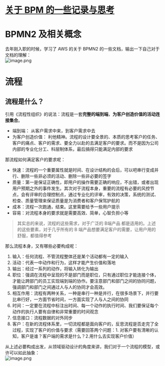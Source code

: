 # [关于 BPM 的一些记录与思考](https://github.com/srtian/Blog/issues/16)


# BPMN2 及相关概念
去年刚入职的时候，学习了 AWS 的关于 BPMN2 的一些文档，输出一下自己对于文档的理解：<br />![image.png](https://cdn.nlark.com/yuque/0/2021/png/296173/1622973941077-4798449f-2c53-465d-8e83-17e0dd2e48a7.png#clientId=ud374fb22-d32f-4&from=paste&height=500&id=uec962f42&name=image.png&originHeight=744&originWidth=2356&originalType=binary&ratio=1&size=298008&status=done&style=none&taskId=ue26f5275-bf9c-4914-a7f9-16be68b24f6&width=1583)


# 流程

## 流程是什么？
引用《流程性组织》的说法：流程是一套**完整的端到端**，**为客户创造价值的活动连接集合**。

- 端到端： 从客户需求中来，到客户需求中去
- 为客户创造价值： 利他精神。流程的设计要全景的、本质的思考客户的任务、客户的痛点、客户的需求、要全力以赴的去满足客户的要求。而不是因为公司内部的专业化分工、科层制体系，最后搞得只能满足内部的要求

那流程如何满足客户的要求呢：

- 快速：流程的一个重要属性就是时间、在设计结构的会后，可以吧串行变成并行、删除一些非必须的活动、删除一些非必要的签字
- 质量：第一是保证正确性，即用户的操作需要正确的响应，不出错，或者出现用户预期之外的事件发生。其次对于流程本身，重要的流程有必要的风控节点，会有评审的合理控制点，通过专业化的评审，有效的决策，系统的测试、检查、质量管理来保证质量是为消费者和客户保驾护航的
- 成本：流程一次跑通，结束。这里需要给予一些用户提示
- 容易：对流程本身的要求就是需要高效、简单，心智负担小等
> 其实总的来说，流程的这些需求，对于广泛的 B端产品 都是适用的。上述的这些要素，对于几乎所有的 B 端产品想要满足客户的需要，让用户用的舒服，都值得参考 


那么流程本身，又有哪些必要构成呢：

1. 输入：任何流程、不管流程整体还是某个活动都有一定的输入
2. 活动：代表一中动作和行为，这样才能产生价值和落地
3. 输出：经过一系列的动作，将输入转化为输出
4. 职位：强调在流程中呈现的不是部门而是职位，只有通过职位才能连接个体，才能让跨部门的员工实现端到端的协作。要注意部门和部门之间的协同问题，强调部门和部门之间通过人与人的协同才会高效。
5. 相互作用：流程有两种关系，一种是串行一种是并行，在很多场景下，并行要比串行好，一方面节省时间，一方面实现了人与人之间的协同
6. 时间：一定要在流程中标注出时间、每一个动作的执行时间、我们要保证每个动作的执行人要有自律和非常重要的时间观念
7. 信息接口：流程数据的对外同步
8. 客户：在新的流程体系里，一切流程都是面向客户的，反思流程是否走完了全过程，实现了客户的价值与要求（需要回答两个问题：1. 对客户要有清晰的认知，客户是谁？客户端的需求是什么？2.用什么去实现客户价值）

从上述必要构成出发，从领域驱动设计的角度来讲，我们对于一个流程的模型，或许可以如此抽象：<br />![image.png](https://cdn.nlark.com/yuque/0/2021/png/296173/1624416125530-6d61e184-1a47-43e3-98d6-5e2308d0ad92.png#clientId=uc9de569a-6de0-4&from=paste&height=954&id=ufd557560&name=image.png&originHeight=954&originWidth=2090&originalType=binary&ratio=1&size=126280&status=done&style=none&taskId=udd88226e-99f5-48c5-b212-be8e0852401&width=2090)


